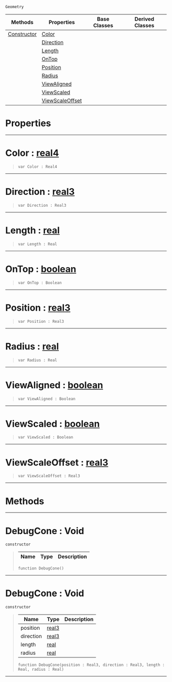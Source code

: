  `Geometry`

|Methods|Properties|Base Classes|Derived Classes|
|---|---|---|---|
|[Constructor](debugcone.md#debugcone-void)|[Color](debugcone.md#color-zilch-engine-docume)| | |
| |[Direction](debugcone.md#direction-zilch-engine-do)| | |
| |[Length](debugcone.md#length-zilch-engine-docum)| | |
| |[OnTop](debugcone.md#ontop-zilch-engine-docume)| | |
| |[Position](debugcone.md#position-zilch-engine-doc)| | |
| |[Radius](debugcone.md#radius-zilch-engine-docum)| | |
| |[ViewAligned](debugcone.md#viewaligned-zilch-engine)| | |
| |[ViewScaled](debugcone.md#viewscaled-zilch-engine-d)| | |
| |[ViewScaleOffset](debugcone.md#viewscaleoffset-zilch-eng)| | |


 #  Properties


---  
 #  Color : [real4](../nada_base_types/real4.md)

> 
> ```TS:Nada
> var Color : Real4


---  
 #  Direction : [real3](../nada_base_types/real3.md)

> 
> ```TS:Nada
> var Direction : Real3


---  
 #  Length : [real](../nada_base_types/real.md)

> 
> ```TS:Nada
> var Length : Real


---  
 #  OnTop : [boolean](../nada_base_types/boolean.md)

> 
> ```TS:Nada
> var OnTop : Boolean


---  
 #  Position : [real3](../nada_base_types/real3.md)

> 
> ```TS:Nada
> var Position : Real3


---  
 #  Radius : [real](../nada_base_types/real.md)

> 
> ```TS:Nada
> var Radius : Real


---  
 #  ViewAligned : [boolean](../nada_base_types/boolean.md)

> 
> ```TS:Nada
> var ViewAligned : Boolean


---  
 #  ViewScaled : [boolean](../nada_base_types/boolean.md)

> 
> ```TS:Nada
> var ViewScaled : Boolean


---  
 #  ViewScaleOffset : [real3](../nada_base_types/real3.md)

> 
> ```TS:Nada
> var ViewScaleOffset : Real3


---  
 #  Methods


---  
 #  DebugCone : Void

 `constructor`

> 
> |Name|Type|Description|
> |---|---|---|
> ```TS:Nada
> function DebugCone()
> ``` 


---  
 #  DebugCone : Void

 `constructor`

> 
> |Name|Type|Description|
> |---|---|---|
> |position|[real3](../nada_base_types/real3.md)| |
> |direction|[real3](../nada_base_types/real3.md)| |
> |length|[real](../nada_base_types/real.md)| |
> |radius|[real](../nada_base_types/real.md)| |
> ```TS:Nada
> function DebugCone(position : Real3, direction : Real3, length : Real, radius : Real)
> ``` 


---  
 

 